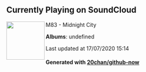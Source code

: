 ## Currently Playing on SoundCloud

[<img align="left" width="100" src="https://i1.sndcdn.com/artworks-000012560643-t526va-t120x120.jpg">](https://soundcloud.com/m83/midnight-city)

M83 - Midnight City

**Albums**: undefined

Last updated at 17/07/2020 15:14

#### Generated with [20chan/github-now](https://github.com/20chan/github-now)


<!--
**20chan/20chan** is a ✨ _special_ ✨ repository because its `README.md` (this file) appears on your GitHub profile.

Here are some ideas to get you started:

- 🔭 I’m currently working on ...
- 🌱 I’m currently learning ...
- 👯 I’m looking to collaborate on ...
- 🤔 I’m looking for help with ...
- 💬 Ask me about ...
- 📫 How to reach me: ...
- 😄 Pronouns: ...
- ⚡ Fun fact: ...
-->
